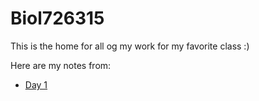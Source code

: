 # Biol726315
This is the home for all og my work for my favorite class :)

Here are my notes from:
- [Day 1]([url](https://github.com/jtm077/Biol726315/blob/main/Day1.md))
